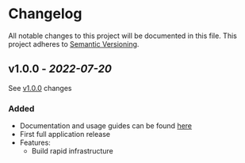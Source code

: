 # Changelog

All notable changes to this project will be documented in this file. This project adheres
to [Semantic Versioning](https://semver.org/spec/v2.0.0.html).


## v1.0.0 - _2022-07-20_

See [v1.0.0] changes

### Added
- Documentation and usage guides can be found [here](https://github.com/no10ds/rapid-infrastructure/tree/master/docs)
- First full application release
- Features:
  - Build rapid infrastructure

[Unreleased changes]: https://github.com/no10ds/rapid-infrastructure/compare/v1.0.0...HEAD
[v1.0.0]: https://github.com/no10ds/rapid-infrastructure/compare/5298389...v1.0.0
